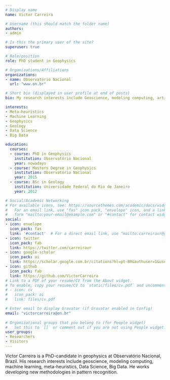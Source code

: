 ```yaml
---
# Display name
name: Victor Carreira

# Username (this should match the folder name)
authors:
- admin

# Is this the primary user of the site?
superuser: true

# Role/position
role: PhD student in Geophysics

# Organizations/Affiliations
organizations:
- name: Observatório Nacional
  url: "www.on.br"

# Short bio (displayed in user profile at end of posts)
bio: My research interests include Geoscience, modeling computing, artificial intelligence, programmable matter, data science and Big Data.

interests:
- Meta-heuristics
- Machine Learning
- Geophysics
- Geology
- Data Science
- Big Data

education:
  courses:
  - course: PhD in Geophysics
    institution: Observatório Nacional
    year: nowadays
  - course: Masters Degree in Geophysics
    institution: Observatório Nacional
    year: 2015
  - course: BSc in Geology
    institution: Universidade Federal do Rio de Janeiro
    year: 2012

# Social/Academic Networking
# For available icons, see: https://sourcethemes.com/academic/docs/widgets/#icons
#   For an email link, use "fas" icon pack, "envelope" icon, and a link in the
#   form "mailto:your-email@example.com" or "#contact" for contact widget.
social:
- icon: envelope
  icon_pack: fas
  link: '#contact'  # For a direct email link, use "mailto:carreiravr@gmail.com".
- icon: twitter
  icon_pack: fab
  link: https://twitter.com/carreiravr
- icon: google-scholar
  icon_pack: ai
  link: https://scholar.google.com.br/citations?hl=pt-BR&authuser=1&user=A1vLKEwAAAAJ
- icon: github
  icon_pack: fab
  link: https://github.com/VictorCarreira
# Link to a PDF of your resume/CV from the About widget.
# To enable, copy your resume/CV to `static/files/cv.pdf` and uncomment the lines below.  
# - icon: cv
#   icon_pack: ai
#   link: files/cv.pdf

# Enter email to display Gravatar (if Gravatar enabled in Config)
email: "victorcarreira@on.br"
  
# Organizational groups that you belong to (for People widget)
#   Set this to `[]` or comment out if you are not using People widget.  
user_groups:
- Researchers
- Visitors
---
```


Victor Carreira is a PhD-candidate in geophysics at Observatório Nacional, Brazil. His research interests include geoscience, modeling computing, machine learning, meta-heuristics, Data Science, Big Data. He works developing new methodologies in pattern recognition.

